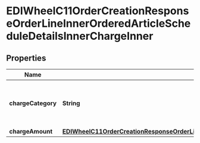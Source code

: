 

# EDIWheelC11OrderCreationResponseOrderLineInnerOrderedArticleScheduleDetailsInnerChargeInner


## Properties

| Name | Type | Description | Notes |
|------------ | ------------- | ------------- | -------------|
|**chargeCategory** | **String** | Charge category (e.g., FET for Federal Excise Tax). |  [optional] |
|**chargeAmount** | [**EDIWheelC11OrderCreationResponseOrderLineInnerOrderedArticleScheduleDetailsInnerChargeInnerChargeAmount**](EDIWheelC11OrderCreationResponseOrderLineInnerOrderedArticleScheduleDetailsInnerChargeInnerChargeAmount.md) |  |  [optional] |



